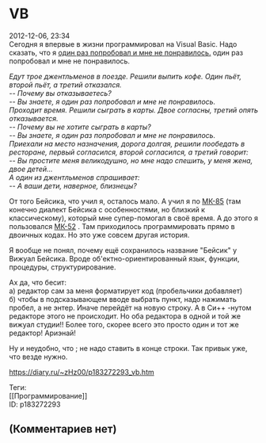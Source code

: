VB
==

  
2012-12-06, 23:34  
 Сегодня я впервые в жизни программировал на Visual Basic. Надо сказать, что я  [один раз попробовал и мне не понравилось.](https://zHz00.diary.ru/p183272293.htm?index=1#linkmore183272293m1)    один раз попробовал и мне не понравилось.   
   
  *Едут трое джентльменов в поезде. Решили выпить кофе. Один пьёт, второй пьёт, а третий отказался.   
 -- Почему вы отказываетесь?   
 -- Вы знаете, я один раз попробовал и мне не понравилось.   
 Проходит время. Решили сыграть в карты. Двое согласны, третий опять отказывается.   
 -- Почему вы не хотите сыграть в карты?   
 -- Вы знаете, я один раз попробовал и мне не понравилось.   
 Приехали на место назначения, дорога долгая, решили пообедать в ресторане, первый согласился, второй согласился, а третий говорит:   
 -- Вы простите меня великодушно, но мне надо спешить, у меня жена, двое детей...   
 А один из джентльменов спрашивает:   
 -- А ваши дети, наверное, близнецы?*      
   
 От того Бейсика, что учил я, осталось мало. А учил я по  [МК-85](https://ru.wikipedia.org/wiki/%D0%9C%D0%9A-85)  (там конечно диалект Бейсика с особенностями, но близкий к классическому), который мне супер-помогал в своё время. А до этого я пользовался  [МК-52](https://ru.wikipedia.org/wiki/%D0%9C%D0%9A-52)  . Там приходилось программировать прямо в двоичных кодах. Но это уже совсем другая история.   
   
 Я вообще не понял, почему ещё сохранилось название "Бейсик" у Вижуал Бейсика. Вроде об'ектно-ориентированный язык, функции, процедуры, структурирование.   
   
 Ах да, что бесит:   
 а) редактор сам за меня форматирует код (пробельчики добавляет)   
 б) чтобы в подсказывающем вводе выбрать пункт, надо нажимать пробел, а не энтер. Иначе перейдёт на новую строку. А в Си++ -нутом редакторе этого не происходит. Но оба редактора в одной и той же вижуал студии!! Более того, скорее всего это просто один и тот же редактор! Ариэнай!   
   
 Ну и неудобно, что ; не надо ставить в конце строки. Так привык уже, что везде нужно.   
  
<https://diary.ru/~zHz00/p183272293_vb.htm>  
  
Теги:  
[[Программирование]]  
ID: p183272293  


(Комментариев нет)
------------------
